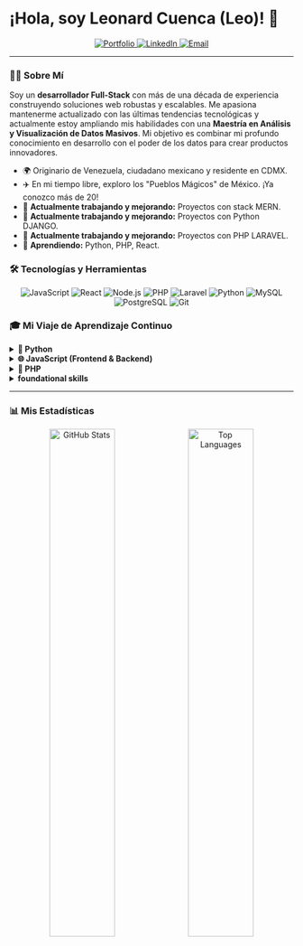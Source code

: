 # ¡Hola, soy Leonard Cuenca (Leo)! 👋

<p align="center">
  <a href="https://leosan.github.io/" target="_blank">
    <img src="https://img.shields.io/badge/Mi_Portafolio-000000?style=for-the-badge&logo=About.me&logoColor=white" alt="Portfolio"/>
  </a>
  <a href="https://www.linkedin.com/in/tu-usuario-linkedin/" target="_blank">
    <img src="https://img.shields.io/badge/LinkedIn-0077B5?style=for-the-badge&logo=linkedin&logoColor=white" alt="LinkedIn"/>
  </a>
  <a href="mailto:cuenca623@gmail.com">
    <img src="https://img.shields.io/badge/Contáctame-D14836?style=for-the-badge&logo=gmail&logoColor=white" alt="Email"/>
  </a>
</p>

---

### 👨‍💻 Sobre Mí

Soy un **desarrollador Full-Stack** con más de una década de experiencia construyendo soluciones web robustas y escalables. Me apasiona mantenerme actualizado con las últimas tendencias tecnológicas y actualmente estoy ampliando mis habilidades con una **Maestría en Análisis y Visualización de Datos Masivos**. Mi objetivo es combinar mi profundo conocimiento en desarrollo con el poder de los datos para crear productos innovadores.

- 🌍 Originario de Venezuela, ciudadano mexicano y residente en CDMX.
- ✈️ En mi tiempo libre, exploro los "Pueblos Mágicos" de México. ¡Ya conozco más de 20!
- 🔭 **Actualmente trabajando y mejorando:** Proyectos con stack MERN.
- 🔭 **Actualmente trabajando y mejorando:** Proyectos con Python DJANGO.
- 🔭 **Actualmente trabajando y mejorando:** Proyectos con PHP LARAVEL.
- 🌱 **Aprendiendo:** Python, PHP, React.

### 🛠️ Tecnologías y Herramientas

<p align="center">
  <img src="https://img.shields.io/badge/JavaScript-F7DF1E?style=for-the-badge&logo=javascript&logoColor=black" alt="JavaScript"/>
  <img src="https://img.shields.io/badge/React-20232A?style=for-the-badge&logo=react&logoColor=61DAFB" alt="React"/>
  <img src="https://img.shields.io/badge/Node.js-339933?style=for-the-badge&logo=nodedotjs&logoColor=white" alt="Node.js"/>
  <img src="https://img.shields.io/badge/PHP-777BB4?style=for-the-badge&logo=php&logoColor=white" alt="PHP"/>
  <img src="https://img.shields.io/badge/Laravel-FF2D20?style=for-the-badge&logo=laravel&logoColor=white" alt="Laravel"/>
  <img src="https://img.shields.io/badge/Python-3776AB?style=for-the-badge&logo=python&logoColor=white" alt="Python"/>
  <img src="https://img.shields.io/badge/MySQL-4479A1?style=for-the-badge&logo=mysql&logoColor=white" alt="MySQL"/>
  <img src="https://img.shields.io/badge/PostgreSQL-4169E1?style=for-the-badge&logo=postgresql&logoColor=white" alt="PostgreSQL"/>
  <img src="https://img.shields.io/badge/Git-F05032?style=for-the-badge&logo=git&logoColor=white" alt="Git"/>
</p>

### 🎓 Mi Viaje de Aprendizaje Continuo

<details>
  <summary><strong>🐍 Python</strong></summary>
  <ul>
    <li>🎓 <strong>Platzi - Certificado General (2024 - Cursando):</strong> <a href="https://platzi.com/cursos/python/">Ver curso</a></li>
  </ul>
</details>

<details>
  <summary><strong>🌐 JavaScript (Frontend & Backend)</strong></summary>
  <ul>
    <li>🎓 <strong>Platzi - Escuela de JavaScript (2022):</strong> <a href="https://github.com/LeoSan/EscuelaJavaScript2021/blob/main/2022_Diploma-escuela-javascript_PLATZI.pdf">Ver diploma</a></li>
    <li>🎓 <strong>Udemy - Progressive Web Apps (PWA) (2022):</strong> <a href="https://www.udemy.com/certificate/UC-573418ad-265a-4622-8f8a-894fef82151f/">Ver diploma</a></li>
    <li>🎓 <strong>Udemy - React (2021):</strong> <a href="https://www.udemy.com/certificate/UC-1c9a85c6-cd43-44bc-82b4-9bb179a218dc/">Ver diploma</a></li>
    <li>🎓 <strong>Udemy - React Native (2021):</strong> <a href="https://www.udemy.com/certificate/UC-daac603b-6c34-4d56-a39b-e8eae3e4cb0b/">Ver diploma</a></li>
    <li>🎓 <strong>Udemy - Node.js (2021):</strong> <a href="https://www.udemy.com/certificate/UC-201ad789-8d75-4ca5-84ec-e88e706ad562/">Ver diploma</a></li>
  </ul>
</details>

<details>
  <summary><strong>🐘 PHP</strong></summary>
  <ul>
    <li>🎓 <strong>Platzi - Desarrollo Backend con PHP (2021):</strong> <a href="https://github.com/LeoSan/DesarrolloWebBackendPHP_PLATZI_2021">Ver proyecto y certificado</a></li>
  </ul>
</details>

<details>
  <summary><strong> foundational skills</strong></summary>
  <ul>
    <li>🎓 <strong>Platzi - Fundamentos de Programación (2021):</strong> <a href="https://github.com/LeoSan/CarreraFundamentosProgramacion_Platzi_2021/blob/main/2021_diploma-fundamentos-programacion_PLATZI.pdf">Ver diploma</a></li>
  </ul>
</details>

---

### 📊 Mis Estadísticas

<p align="center">
  <img src="https://github-readme-stats.vercel.app/api?username=LeoSan&show_icons=true&count_private=true&hide_border=true&theme=tokyonight" alt="GitHub Stats" style="width: 48%;" />
  <img src="https://github-readme-stats.vercel.app/api/top-langs/?username=LeoSan&hide_border=true&layout=compact&theme=tokyonight" alt="Top Languages" style="width: 48%;" />
</p>
